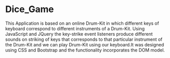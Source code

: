 # Dice_Game
This Application is based on an online Drum-Kit  in which different keys of keyboard correspond to different instruments of a Drum-Kit. Using JavaScript and JQuery the key-strike event listeners produce different sounds on striking of keys that corresponds to that particular instrument of the Drum-Kit and we can play Drum-Kit using our keyboard.It was designed using CSS and Bootstrap and the functionality incorporates the  DOM model. 
